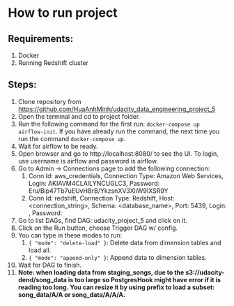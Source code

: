 # How to run project

## Requirements:

1. Docker
2. Running Redshift cluster

## Steps:

1. Clone repository from https://github.com/HuaAnhMinh/udacity_data_engineering_project_5
2. Open the terminal and cd to project folder.
3. Run the following command for the first run: `docker-compose up airflow-init`. If you have already run the command, the next time you run the command `docker-compose up`.
4. Wait for airflow to be ready.
5. Open browser and go to http://localhost:8080/ to see the UI. To login, use username is airflow and password is airflow.
6. Go to Admin -> Connections page to add the following connection:
   1. Conn Id: aws_credentials, Connection Type: Amazon Web Services, Login: AKIAVM4CLAILYNCUGLC3, Password: Eru/Bip47Tb7uEUvHBrB/YkzsnXV3XliW9IXSR9Y
   2. Conn Id: redshift, Connection Type: Redshift, Host: <connection_string>, Schema: <database_name>, Port: 5439, Login: <username>, Password: <password>
7. Go to list DAGs, find DAG: udacity_project_5 and click on it.
8. Click on the Run button, choose Trigger DAG w/ config.
9. You can type in these modes to run:
   1. `{ "mode": "delete-load" }`: Delete data from dimension tables and load all.
   2. `{ "mode": "append-only" }`: Append data to dimension tables.
10. Wait for DAG to finish. 
11. **Note: when loading data from staging_songs, due to the s3://udacity-dend/song_data is too large so PostgresHook might have error if it is reading too long. You can resize it by using prefix to load a subset: song_data/A/A or song_data/A/A/A.**